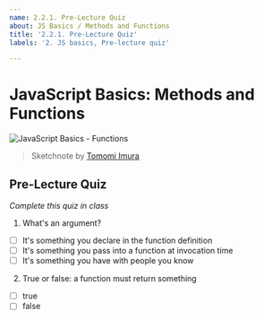 ```yaml
---
name: 2.2.1. Pre-Lecture Quiz
about: JS Basics / Methods and Functions
title: '2.2.1. Pre-Lecture Quiz'
labels: '2. JS basics, Pre-lecture quiz'

---
```

# JavaScript Basics: Methods and Functions

![JavaScript Basics - Functions](https://github.com/Extenza-Academy/WebDev-100_2021-Q1/raw/main/lessons/2-js-basics/2-functions-methods/images/webdev101-js-functions.png )
> Sketchnote by [Tomomi Imura](https://twitter.com/girlie_mac)

## Pre-Lecture Quiz

*Complete this quiz in class*

1. What's an argument?

- [ ] It's something you declare in the function definition
- [ ] It's something you pass into a function at invocation time
- [ ] It's something you have with people you know

2. True or false: a function must return something

- [ ] true
- [ ] false
